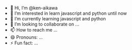 - 👋 Hi, I’m @ken-aikawa
- 👀 I’m interested in learn javascript and python until now
- 🌱 I’m currently learning javascript and python
- 💞️ I’m looking to collaborate on ...
- 📫 How to reach me ...
- 😄 Pronouns: ...
- ⚡ Fun fact: ...

<!---
ken-aikawa/ken-aikawa is a ✨ special ✨ repository because its `README.md` (this file) appears on your GitHub profile.
You can click the Preview link to take a look at your changes.
--->
